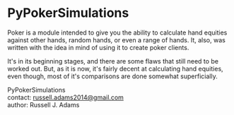 PyPokerSimulations
==================

Poker is a module intended to give you the ability to calculate hand equities against other hands, random hands, 
or even a range of hands. It, also, was written with the idea in mind of using it to create poker clients.

It's in its beginning stages, and there are some flaws that still need to be worked out. But, as it is now,
it's fairly decent at calculating hand equities, even though, most of it's comparisons are done somewhat superficially.




 PyPokerSimulations                     
 contact: russell.adams2014@gmail.com   
 author:  Russell J. Adams               

